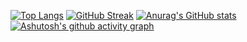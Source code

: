 
[![Top Langs](https://github-readme-stats.vercel.app/api/top-langs/?username=Shepadey&layout=compact)](https://github.com/anuraghazra/github-readme-stats)
[![GitHub Streak](https://github-readme-streak-stats.herokuapp.com/?user=Shepadey)](https://git.io/streak-stats)
[![Anurag's GitHub stats](https://github-readme-stats.vercel.app/api?username=Shepadey)](https://github.com/anuraghazra/github-readme-stats)
[![Ashutosh's github activity graph](https://activity-graph.herokuapp.com/graph?username=Shepadey)](https://github.com/ashutosh00710/github-readme-activity-graph)
